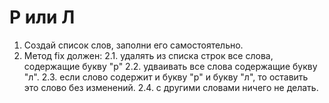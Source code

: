 # Р или Л
1. Создай список слов, заполни его самостоятельно.
2. Метод fix должен:
   2.1. удалять из списка строк все слова, содержащие букву "р"
   2.2. удваивать все слова содержащие букву "л".
   2.3. если слово содержит и букву "р" и букву "л", то оставить это слово без изменений.
   2.4. с другими словами ничего не делать.